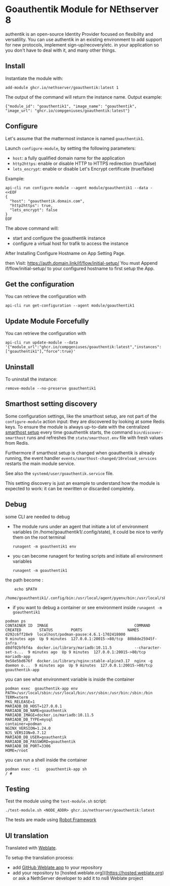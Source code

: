 # Goauthentik Module for NEthserver 8

authentik is an open-source Identity Provider focused on flexibility and versatility. You can use authentik in an existing environment to add support for new protocols, implement sign-up/recovery/etc. in your application so you don't have to deal with it, and many other things.

## Install

Instantiate the module with:

    add-module ghcr.io/nethserver/goauthentik:latest 1

The output of the command will return the instance name.
Output example:

    {"module_id": "goauthentik1", "image_name": "goauthentik", "image_url": "ghcr.io/compgeniuses/goauthentik:latest"}

## Configure

Let's assume that the mattermost instance is named `goauthentik1`.

Launch `configure-module`, by setting the following parameters:
- `host`: a fully qualified domain name for the application
- `http2https`: enable or disable HTTP to HTTPS redirection (true/false)
- `lets_encrypt`: enable or disable Let's Encrypt certificate (true/false)


Example:

```
api-cli run configure-module --agent module/goauthentik1 --data - <<EOF
{
  "host": "goauthentik.domain.com",
  "http2https": true,
  "lets_encrypt": false
}
EOF
```

The above command will:
- start and configure the goauthentik instance
- configure a virtual host for trafik to access the instance

After Installing Configure Hostname on App Setting Page.

then Visit: https://auth.domain.link/if/flow/initial-setup/
You must Append if/flow/initial-setup/ to your configured hostname to first setup the App.

## Get the configuration
You can retrieve the configuration with

```
api-cli run get-configuration --agent module/goauthentik1
```

## Update Module Forcefully
You can retrieve the configuration with

```
api-cli run update-module --data '{"module_url":"ghcr.io/compgeniuses/goauthentik:latest","instances":["goauthentik1"],"force":true}'
```


## Uninstall

To uninstall the instance:

    remove-module --no-preserve goauthentik1

## Smarthost setting discovery

Some configuration settings, like the smarthost setup, are not part of the
`configure-module` action input: they are discovered by looking at some
Redis keys.  To ensure the module is always up-to-date with the
centralized [smarthost
setup](https://nethserver.github.io/ns8-core/core/smarthost/) every time
goauthentik starts, the command `bin/discover-smarthost` runs and refreshes
the `state/smarthost.env` file with fresh values from Redis.

Furthermore if smarthost setup is changed when goauthentik is already
running, the event handler `events/smarthost-changed/10reload_services`
restarts the main module service.

See also the `systemd/user/goauthentik.service` file.

This setting discovery is just an example to understand how the module is
expected to work: it can be rewritten or discarded completely.

## Debug

some CLI are needed to debug

- The module runs under an agent that initiate a lot of environment variables (in /home/goauthentik1/.config/state), it could be nice to verify them
on the root terminal

    `runagent -m goauthentik1 env`

- you can become runagent for testing scripts and initiate all environment variables
  
    `runagent -m goauthentik1`

 the path become : 
```
    echo $PATH
    /home/goauthentik1/.config/bin:/usr/local/agent/pyenv/bin:/usr/local/sbin:/usr/local/bin:/usr/sbin:/usr/bin:/usr/
```

- if you want to debug a container or see environment inside
 `runagent -m goauthentik1`
 ```
podman ps
CONTAINER ID  IMAGE                                      COMMAND               CREATED        STATUS        PORTS                    NAMES
d292c6ff28e9  localhost/podman-pause:4.6.1-1702418000                          9 minutes ago  Up 9 minutes  127.0.0.1:20015->80/tcp  80b8de25945f-infra
d8df02bf6f4a  docker.io/library/mariadb:10.11.5          --character-set-s...  9 minutes ago  Up 9 minutes  127.0.0.1:20015->80/tcp  mariadb-app
9e58e5bd676f  docker.io/library/nginx:stable-alpine3.17  nginx -g daemon o...  9 minutes ago  Up 9 minutes  127.0.0.1:20015->80/tcp  goauthentik-app
```

you can see what environment variable is inside the container
```
podman exec  goauthentik-app env
PATH=/usr/local/sbin:/usr/local/bin:/usr/sbin:/usr/bin:/sbin:/bin
TERM=xterm
PKG_RELEASE=1
MARIADB_DB_HOST=127.0.0.1
MARIADB_DB_NAME=goauthentik
MARIADB_IMAGE=docker.io/mariadb:10.11.5
MARIADB_DB_TYPE=mysql
container=podman
NGINX_VERSION=1.24.0
NJS_VERSION=0.7.12
MARIADB_DB_USER=goauthentik
MARIADB_DB_PASSWORD=goauthentik
MARIADB_DB_PORT=3306
HOME=/root
```

you can run a shell inside the container

```
podman exec -ti   goauthentik-app sh
/ # 
```
## Testing

Test the module using the `test-module.sh` script:


    ./test-module.sh <NODE_ADDR> ghcr.io/nethserver/goauthentik:latest

The tests are made using [Robot Framework](https://robotframework.org/)

## UI translation

Translated with [Weblate](https://hosted.weblate.org/projects/ns8/).

To setup the translation process:

- add [GitHub Weblate app](https://docs.weblate.org/en/latest/admin/continuous.html#github-setup) to your repository
- add your repository to [hosted.weblate.org]((https://hosted.weblate.org) or ask a NethServer developer to add it to ns8 Weblate project
